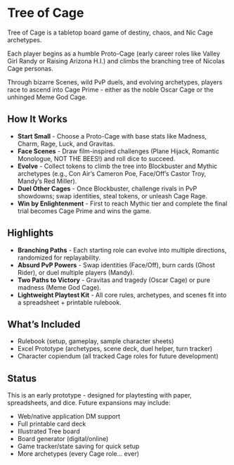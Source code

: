 # Tree of Cage

Tree of Cage is a tabletop board game of destiny, chaos, and Nic Cage archetypes.

Each player begins as a humble Proto-Cage (early career roles like Valley Girl Randy or Raising Arizona H.I.) and climbs the branching tree of Nicolas Cage personas.

Through bizarre Scenes, wild PvP duels, and evolving archetypes, players race to ascend into Cage Prime - either as the noble Oscar Cage or the unhinged Meme God Cage.

## How It Works

- **Start Small** - Choose a Proto-Cage with base stats like Madness, Charm, Rage, Luck, and Gravitas.
- **Face Scenes** - Draw film-inspired challenges (Plane Hijack, Romantic Monologue, NOT THE BEES!) and roll dice to succeed.
- **Evolve** - Collect tokens to climb the tree into Blockbuster and Mythic archetypes (e.g., Con Air’s Cameron Poe, Face/Off’s Castor Troy, Mandy’s Red Miller).
- **Duel Other Cages** - Once Blockbuster, challenge rivals in PvP showdowns; swap identities, steal tokens, or unleash Cage Rage.
- **Win by Enlightenment** - First to reach Mythic tier and complete the final trial becomes Cage Prime and wins the game.

## Highlights

- **Branching Paths** - Each starting role can evolve into multiple directions, randomized for replayability.
- **Absurd PvP Powers** - Swap identities (Face/Off), burn cards (Ghost Rider), or duel multiple players (Mandy).
- **Two Paths to Victory** - Gravitas and tragedy (Oscar Cage) or pure madness (Meme God Cage).
- **Lightweight Playtest Kit** - All core rules, archetypes, and scenes fit into a spreadsheet + printable rulebook.

## What’s Included

- Rulebook (setup, gameplay, sample character sheets)
- Excel Prototype (archetypes, scene deck, duel helper, turn tracker)
- Character copiendum (all tracked Cage roles for future development)

## Status

This is an early prototype - designed for playtesting with paper, spreadsheets, and dice. Future expansions may include:

- Web/native application DM support
- Full printable card deck
- Illustrated Tree board
- Board generator (digital/online)
- Game tracker/state saving for quick setup
- More archetypes (every Cage role… ever)
